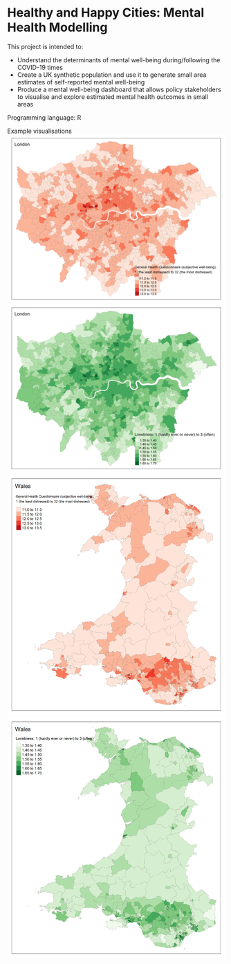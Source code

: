 # Healthy and Happy Cities: Mental Health Modelling

This project is intended to:
- Understand the determinants of mental well-being during/following the COVID-19 times
- Create a UK synthetic population and use it to generate small area estimates of self-reported mental well-being 
- Produce a mental well-being dashboard that allows policy stakeholders to visualise and explore estimated mental health outcomes in small areas

Programming language: R

Example visualisations
![London GHQ](./images/London_GHQ1.png)
![London loneliness](./images/London_Loneliness.png)
![Wales GHQ](./images/Wales_GHQ1.png)
![Wales loneliness](./images/Wales_Loneliness.png)
